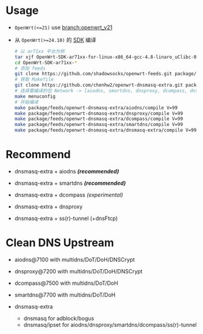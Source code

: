 # Usage

- `OpenWrt(<=21)` use [branch:openwrt_v21](https://github.com/honwen/openwrt-dnsmasq-extra/tree/openwrt_v21)

- 从 `OpenWrt(>=24.10)` 的 [SDK][s] 编译

  ```bash
  # 以 ar71xx 平台为例
  tar xjf OpenWrt-SDK-ar71xx-for-linux-x86_64-gcc-4.8-linaro_uClibc-0.9.33.2.tar.bz2
  cd OpenWrt-SDK-ar71xx-*
  # 添加 feeds
  git clone https://github.com/shadowsocks/openwrt-feeds.git package/feeds
  # 获取 Makefile
  git clone https://github.com/chenhw2/openwrt-dnsmasq-extra.git package/feeds/openwrt-dnsmasq-extra
  # 选择要编译的包 Network -> [aiodns, smartdns, dnsproxy, dcompass, dnsmasq-extra]
  make menuconfig
  # 开始编译
  make package/feeds/openwrt-dnsmasq-extra/aiodns/compile V=99
  make package/feeds/openwrt-dnsmasq-extra/dnsproxy/compile V=99
  make package/feeds/openwrt-dnsmasq-extra/dcompass/compile V=99
  make package/feeds/openwrt-dnsmasq-extra/smartdns/compile V=99
  make package/feeds/openwrt-dnsmasq-extra/dnsmasq-extra/compile V=99
  ```

# Recommend

- dnsmasq-extra + aiodns **_(recommended)_**

- dnsmasq-extra + smartdns **_(recommended)_**

- dnsmasq-extra + dcompass _(experimental)_

- dnsmasq-extra + dnsproxy

- dnsmasq-extra + ss(r)-tunnel (+dnsFtcp)

# Clean DNS Upstream

- aiodns@7100 with multidns/DoT/DoH/DNSCrypt

- dnsproxy@7200 with multidns/DoT/DoH/DNSCrypt

- dcompass@7500 with multidns/DoT/DoH

- smartdns@7700 with multidns/DoT/DoH

- dnsmasq-extra
  - dnsmasq for adblock/bogus
  - dnsmasq/ipset for aiodns/dnsproxy/smartdns/dcompass/ss(r)-tunnel

[s]: https://wiki.openwrt.org/doc/howto/obtain.firmware.sdk
